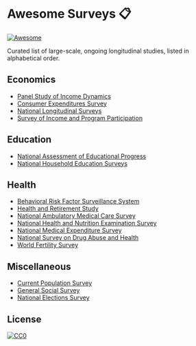 # Awesome Surveys 📋

[![Awesome](https://awesome.re/badge.svg)](https://awesome.re)

Curated list of large-scale, ongoing longitudinal studies, listed in alphabetical order.

## Economics

- [Panel Study of Income Dynamics](https://psidonline.isr.umich.edu/)
- [Consumer Expenditures Survey](https://www.bls.gov/cex/csxovr.htm)
- [National Longitudinal Surveys](https://www.bls.gov/nls/)
- [Survey of Income and Program Participation](https://www.census.gov/sipp/)

## Education

 - [National Assessment of Educational Progress](https://nces.ed.gov/nationsreportcard/)
 - [National Household Education Surveys](https://nces.ed.gov/nhes/index.asp)

## Health

- [Behavioral Risk Factor Surveillance System](https://www.cdc.gov/brfss/index.html)
- [Health and Retirement Study](http://hrsonline.isr.umich.edu/)
- [National Ambulatory Medical Care Survey](https://www.cdc.gov/nchs/ahcd/index.htm)
- [National Health and Nutrition Examination Survey](https://www.cdc.gov/nchs/nhanes/index.htm)
- [National Medical Expenditure Survey](https://meps.ahrq.gov/mepsweb/)
- [National Survey on Drug Abuse and Health](https://nsduhweb.rti.org/respweb/homepage.cfm)
- [World Fertility Survey](http://wfs.dhsprogram.com/)

## Miscellaneous

- [Current Population Survey](https://www.census.gov/programs-surveys/cps.html)
- [General Social Survey](http://gss.norc.org/)
- [National Elections Survey](http://www.electionstudies.org/)

## License

[![CC0](http://mirrors.creativecommons.org/presskit/buttons/88x31/svg/cc-zero.svg)](https://creativecommons.org/publicdomain/zero/1.0/)
